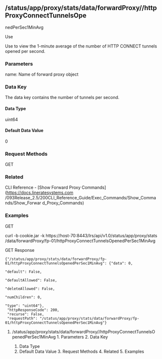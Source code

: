 ## /status/app/proxy/stats/data/forwardProxy/<name>/httpProxyConnectTunnelsOpe
nedPerSec1MinAvg

Use

Use to view the 1-minute average of the number of HTTP CONNECT tunnels opened
per second.

### Parameters

name: Name of forward proxy object

### Data Key

The data key contains the number of tunnels per second.

#### Data Type

uint64

#### Default Data Value

0

### Request Methods

GET

### Related

CLI Reference - [Show Forward Proxy Commands](https://docs.lineratesystems.com
/093Release_2.5/200CLI_Reference_Guide/Exec_Commands/Show_Commands/Show_Forwar
d_Proxy_Commands)

### Examples

GET

curl -b cookie.jar -k https://host-70:8443/lrs/api/v1.0/status/app/proxy/stats
/data/forwardProxy/fp-01/httpProxyConnectTunnelsOpenedPerSec1MinAvg

GET Response

    
    {"/status/app/proxy/stats/data/forwardProxy/fp-01/httpProxyConnectTunnelsOpenedPerSec1MinAvg": {"data": 0,
                                                                                                     "default": False,
                                                                                                     "defaultAllowed": False,
                                                                                                     "deleteAllowed": False,
                                                                                                     "numChildren": 0,
                                                                                                     "type": "uint64"},
     "httpResponseCode": 200,
     "recurse": False,
     "requestPath": "/status/app/proxy/stats/data/forwardProxy/fp-01/httpProxyConnectTunnelsOpenedPerSec1MinAvg"}
    

  1. /status/app/proxy/stats/data/forwardProxy/<name>/httpProxyConnectTunnelsOpenedPerSec1MinAvg
    1. Parameters
    2. Data Key
      1. Data Type
      2. Default Data Value
    3. Request Methods
    4. Related
    5. Examples

